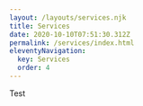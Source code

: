 ```yaml
---
layout: /layouts/services.njk
title: Services
date: 2020-10-10T07:51:30.312Z
permalink: /services/index.html
eleventyNavigation:
  key: Services
  order: 4
---
```

Test